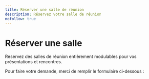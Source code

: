 ```yaml
---
title: Réserver une salle de réunion
description: Réservez votre salle de réunion
nofollow: true
---
```



# Réserver une salle

Reservez des salles de réunion entièrement modulables pour vos présentations et rencontres.

Pour faire votre demande, merci de remplir le formulaire ci-dessous :
